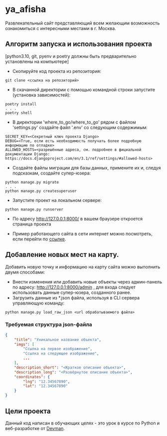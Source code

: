 # ya_afisha

Развлекательный сайт представляющий всем желающим возможность ознакомиться с интересными местами в г. Москва.

## Алгоритм запуска и использования проекта

[python3.10, git, pyenv и poetry должны быть предварительно установлены на компьютере]
- Скопируйте код проекта из репозитория:
```shell
git clone <ссылка на репозиторий>
```
- В скачанной директории с помощью командной строки запустите (установка зависимостей):
```shell
poetry install
. . .
poetry shell
```
- В директории 'where_to_go/where_to_go' рядом с файлом 'settings.py' создайте файл '.env' со следующим содержимым:
```
SECRET_KEY=<Секретный ключ проекта Django>
DEBUG=<True, если есть необходимость получать более подробную информацию по отладке>
ALLOWED_HOSTS=<разрешённые адреса, см. подробнее в фициальной документации Django: https://docs.djangoproject.com/en/3.1/ref/settings/#allowed-hosts>
```
- Создайте файлы миграции для базы данных, примените их и, следуя подсказкам, создайте супер-юзера: 
```shell
python manage.py migrate
. . .
python manage.py createsuperuser
```
- Запустите проект на локальном сервере:
```
python manage.py runserver
```
- По адресу http://127.0.0.1:8000/ в вашем браузере откроется страница проекта

- Пример работающего сайта в сети интернет можно посмотреть, если перейти по [ссылке](http://sangdak.pythonanywhere.com/).

## Добавление новых мест на карту.
Добавить новую точку и информацию на карту сайта можно выполнить двумя способами:
- Внести изменения или добавить новые объекты через админ-панель по адресу: 
http://127.0.0.1:8000/admin , для входа следует использовать данные супер-юзера, 
созданного ранее.
- Загрузить данные из *.json файла, используя в CLI сервера управляющую команду:
```shell
python manage.py load_raw_json <url обрабатываемого файла>
```

### Требуемая структура json-файла

```json
{
    "title": "Уникальное название объекта",
    "imgs": [
        "Ссылка на первое изображение",
        "Ссылка на следующее изображение",
        ...
    ],
    "description_short": "<Краткое описание объекта>",
    "description_long": "<Развёрнутое описание объекта>",
    "coordinates": {
        "lng": "12.34567890",
        "lat": "12.34567890"
    }
}
```

## Цели проекта

Данный код написан в обучающих целях - это урок в курсе по Python и веб-разработке от [Devman](https://dvmn.org/).
